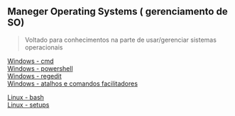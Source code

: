 ## Maneger Operating Systems ( gerenciamento de SO)

>Voltado para conhecimentos na parte de usar/gerenciar sistemas operacionais


[Windows - cmd](Windows/docs/cmd)</br>
[Windows - powershell](Windows/docs/powershell)</br>
[Windows - regedit](Windows/docs/regedit/00-index.md)</br>
[Windows - atalhos e comandos facilitadores](Windows/docs/atalhos.md)

[Linux - bash]()</br>
[Linux - setups]()</br>

